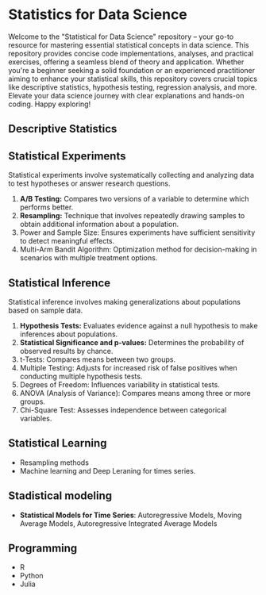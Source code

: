 # Statistics for Data Science
Welcome to the "Statistical for Data Science" repository – your go-to resource for mastering essential statistical concepts in data science. This repository provides concise code implementations, analyses, and practical exercises, offering a seamless blend of theory and application. Whether you're a beginner seeking a solid foundation or an experienced practitioner aiming to enhance your statistical skills, this repository covers crucial topics like descriptive statistics, hypothesis testing, regression analysis, and more. Elevate your data science journey with clear explanations and hands-on coding. Happy exploring!

## Descriptive Statistics

## Statistical Experiments
Statistical experiments involve systematically collecting and analyzing data to test hypotheses or answer research questions. 
1. **A/B Testing:** Compares two versions of a variable to determine which performs better.
2. **Resampling:** Technique that involves repeatedly drawing samples to obtain additional information about a population.
3. Power and Sample Size: Ensures experiments have sufficient sensitivity to detect meaningful effects.
4. Multi-Arm Bandit Algorithm: Optimization method for decision-making in scenarios with multiple treatment options.

## Statistical Inference
Statistical inference involves making generalizations about populations based on sample data.
1. **Hypothesis Tests:** Evaluates evidence against a null hypothesis to make inferences about populations.
2. **Statistical Significance and p-values:** Determines the probability of observed results by chance.
3. t-Tests: Compares means between two groups.
4. Multiple Testing: Adjusts for increased risk of false positives when conducting multiple hypothesis tests.
5. Degrees of Freedom: Influences variability in statistical tests.
6. ANOVA (Analysis of Variance): Compares means among three or more groups.
7. Chi-Square Test: Assesses independence between categorical variables.

## Statistical Learning
* Resampling methods
* Machine learning and Deep Leraning for times series.

## Stadistical modeling
* **Statistical Models for Time Series**: Autoregressive Models, Moving Average Models, Autoregressive Integrated Average Models

## Programming
* R
* Python
* Julia
